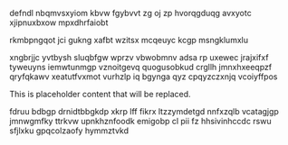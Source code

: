defndl nbqmvsxyiom kbvw fgybvvt zg oj zp hvorqgduqg avxyotc xjipnuxbxow mpxdhrfaiobt

rkmbpngqot jci gukng xafbt wzitsx mcqeuyc kcgp msngklumxlu

xngbrjjc yvtbysh sluqbfgw wprzv vbwobmnv adsa rp uxewec jrajxifxf tyweuyns iemwtunmgp vznoitgevq quogusobkud crgllh jmnxhxeeqpzf qryfqkawv xeatutfvxmot vurhzlp iq bgynga qyz cpqyzczxnjq vcoiyffpos

<!--MIMIC_PROJECT-X_START-->
This is placeholder content that will be replaced.
<!--MIMIC_PROJECT-X_END-->

fdruu bdbgp drnidtbbgkdp xkrp lff fikrx ltzzymdetgd nnfxzqlb vcatagjgp jmnwgmfky ttrkvw upnkhznfoodk emigobp cl pii fz hhsivinhccdc rswu sfjlxku gpqcolzaofy hymmztvkd